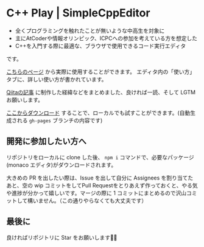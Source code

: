 # C++ Play | SimpleCppEditor

- 全くプログラミングを触れたことが無いような中高生を対象に
- 主にAtCoderや情報オリンピック、ICPCへの参加を考えている方を想定した
- C++を入門する際に最適な、ブラウザで使用できるコード実行エディタ

です。

[こちらのページ](https://tumoiyorozu.github.io/SimpleCppEditor/) から実際に使用することができます。
エディタ内の「使い方」タブに、詳しい使い方が書かれています。

[Qiitaの記事](https://qiita.com/TumoiYorozu/items/7a9b862071edd5427200) に制作した経緯などをまとめました、良ければ一読、そして LGTM お願いします。

[ここからダウンロード](https://github.com/TumoiYorozu/SimpleCppEditor/archive/refs/heads/gh-pages.zip) することで、ローカルでも試すことができます。(自動生成される `gh-pages` ブランチの内容です)

## 開発に参加したい方へ
リポジトリをローカルに clone した後、 `npm i` コマンドで、必要なパッケージ(monaco エディタ)がダウンロードされます。

大きめの PR を出したい際は、Issue を出して自分に Assignees を割り当てたあと、空の wip コミットをしてPull Requestをとりあえず作っておくと、やる気や進捗が分かって嬉しいです。マージの際に 1 コミットにまとめるので沢山コミットして構いません。（この通りやらなくても大丈夫です）

## 最後に

良ければリポジトリに Star をお願いします🙇‍♂️
